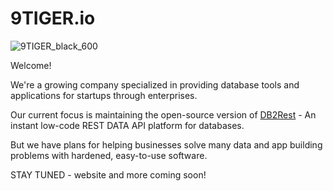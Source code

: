 # **9TIGER.io**
![9TIGER_black_600](https://github.com/user-attachments/assets/d6cb9c66-3cb7-4a3f-a609-ba1a7b74d412)

Welcome!

We're a growing company specialized in providing database tools and applications for startups through enterprises.

Our current focus is maintaining the open-source version of [DB2Rest](https://github.com/9tigerio/db2rest) - An instant low-code REST DATA API platform for databases.

But we have plans for helping businesses solve many data and app building problems with hardened, easy-to-use software.

STAY TUNED - website and more coming soon!
